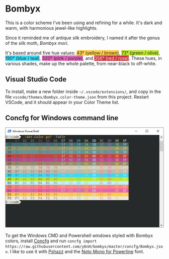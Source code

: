 # Bombyx

This is a color scheme I've been using and refining for a while. It's dark and warm, with harmonious jewel-like highlights.

Since it reminded me of antique silk embroidery, I named it after the genus of the silk moth, _Bombyx mori_.

It's based around five hue values: <span style="background:#ffcb47; color:#272a2b">43° (yellow / brown)</span>, <span style="background:#bce52a; color:#272a2b">73° (green / olive)</span>, <span style="background:#3bd8f7; color:#272a2b">190° (blue / teal)</span>, <span style="background:#e166b8; color:#272a2b">320° (pink / purple)</span>, and <span style="background:#C73842; color:#ebe8e0">356° (red / rose)</span>. These hues, in various shades, make up the whole palette, from near-black to off-white.

## Visual Studio Code

To install, make a new folder inside `~/.vscode/extensions/`, and copy in the file `vscode/themes/Bombyx.color-theme.json` from this project. Restart VSCode, and it should appear in your Color Theme list.

## Concfg for Windows command line

![Powershell with Bombyx theme](resources/Powershell.png)

To get the Windows CMD and Powershell windows styled with Bombyx colors, install [Concfg](https://github.com/lukesampson/concfg) and run `concfg import https://raw.githubusercontent.com/y6nH/bombyx/master/concfg/Bombyx.json`. I like to use it with [Pshazz](https://github.com/lukesampson/pshazz) and the [Noto Mono for Powerline](https://github.com/powerline/fonts/tree/master/NotoMono) font.
